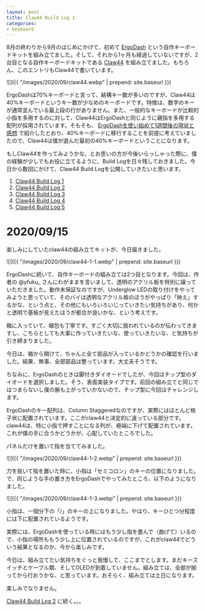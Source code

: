 ```yaml
---
layout: post
title: Claw44 Build Log 1
categories:
- keyboard
---
```


8月の終わりから9月のはじめにかけて、初めて [ErgoDash](https://github.com/omkbd/ErgoDash) という自作キーボードキットを組み立てました。そして、それから1ヶ月も経過していないですが、2台目となる自作キーボードキットである [Claw44](https://yfuku.com/claw44/) を組み立てました。もちろん、このエントリもClaw44で書いています。

![]({{ "/images/2020/09/claw44.webp" | prepend: site.baseurl }})

ErgoDashは70%キーボードと言って、結構キー数が多いのですが、Claw44は40%キーボードというキー数が少なめのキーボードです。特徴は、数字のキーが通常並んでいる最上段の行がありません。また、一般的なキーボードが比較的小指を多用するのに対して、Claw44はErgoDashと同じように親指を多用する配列が採用されています。そもそも、 [ErgoDashを使い始めて1週間後の現状と感想](https://www.eisbahn.jp/yoichiro/2020/09/ergodash_after_one_week.html) で紹介したとおり、40%キーボードに移行することを前提に考えていましたので、Claw44は僕が選んだ最初の40%キーボードということになります。

もしClaw44を作ってみようかな、とお思いの方が今後いらっしゃった際に、僕の経験が少しでもお役に立てるように、Build Logを日々残しておきました。今日から数回にかけて、Claw44 Build Logを公開していきたいと思います。

1. [Claw44 Build Log 1](https://www.eisbahn.jp/yoichiro/2020/09/claw44_1.html)
2. [Claw44 Build Log 2](https://www.eisbahn.jp/yoichiro/2020/09/claw44_2.html)
3. [Claw44 Build Log 3](https://www.eisbahn.jp/yoichiro/2020/09/claw44_3.html)
4. [Claw44 Build Log 4](https://www.eisbahn.jp/yoichiro/2020/09/claw44_4.html)
5. [Claw44 Build Log 5](https://www.eisbahn.jp/yoichiro/2020/09/claw44_5.html)


# 2020/09/15

楽しみにしていたclaw44の組み立てキットが、今日届きました。


![]({{ "/images/2020/09/claw44-1-1.webp" | prepend: site.baseurl }})


ErgoDashに続いて、自作キーボードの組み立ては2つ目となります。今回は、作者の @yfuku_ さんにわがままを言いまして、透明のアクリル板を特別に譲っていただきました。動作未保証なのですが、Underglow LEDの取り付けをやってみようと思っていて、そのバイは透明なアクリル板のほうがやっぱり「映え」するかな、という点と、その他にもいろいろいじっていきたい気持ちがあり、何かと透明で基板が見えたほうが都合が良いかな、という考えです。

箱に入っていて、梱包も丁寧です。すごく大切に扱われているのが伝わってきますし、こちらとしても大事に作っていきたいな、使っていきたいな、と気持ちが引き締まりました。

今日は、箱から開けて、ちゃんと全て部品が入っているかどうかの確認を行いました。結果、無事、全部部品は整っています。大丈夫そうです。

ちなみに、ErgoDashのときは脚付きダイオードでしたが、今回はチップ型のダイオードを選択しました。そう、表面実装タイプです。前回の組み立てと同じではつまらないし僕の腕も上がっていかないので、チップ型に今回はチャレンジします。

ErgoDashのキー配列は、Column Staggeredなのですが、実際にはほとんど格子状に配置されています。ここがclaw44と決定的に違っている部分です。claw44は、特に小指で押すことになる列が、極端に下げて配置されています。これが僕の手に合うかどうかが、心配していたところでした。

パネルだけを置いて指を当ててみました。


![]({{ "/images/2020/09/claw44-1-2.webp" | prepend: site.baseurl }})


力を抜いて指を置いた時に、小指は「セミコロン」のキーの位置になりました。で、同じような手の置き方をErgoDashでやってみたところ、以下のようになりました。


![]({{ "/images/2020/09/claw44-1-3.webp" | prepend: site.baseurl }})


小指は、一個分下の「/」のキーの上になりました。やはり、キーひとつ分程度には下に配置されているようです。

実際には、ErgoDashを使っている時にはもう少し指を畳んで（曲げて）いるので、小指の場所ももう少し上に位置されているのですが、これがclaw44でどういう結果となるのか、今から楽しみです。

今日は、組み立てたい気持ちをぐっと我慢して、ここまでとします。まだキースイッチとケーブル類、そしてOLEDが到着していません。組み立ては、全部が揃ってから行おうかな、と思っています。おそらく、組み立ては土日になります。

楽しみでなりません。

[Claw44 Build Log 2](https://www.eisbahn.jp/yoichiro/2020/09/claw44_2.html) に続く。。。
